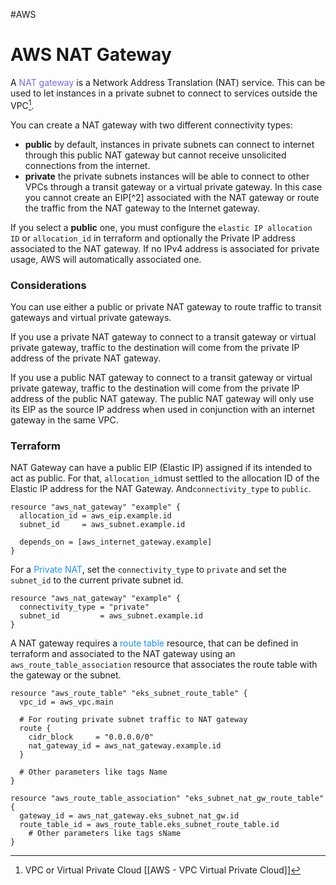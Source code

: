 #AWS 

# AWS NAT Gateway

A <span style="color:MediumSlateBlue;">NAT gateway</span> is a Network Address Translation (NAT) service. This can be used to let instances in a private subnet to connect to services outside the VPC[^1]. 

You can create a NAT gateway with two different connectivity types: 

* **public** by default, instances in private subnets can connect to internet through this public NAT gateway but cannot receive unsolicited connections from the internet. 
* **private** the private subnets instances will be able to connect to other VPCs through a transit gateway or a virtual private gateway. In this case you cannot create an EIP[^2] associated with the NAT gateway or route the traffic from the NAT gateway to the Internet gateway. 

If you select a **public** one, you must configure the `elastic IP allocation ID` or `allocation_id` in terraform and optionally the Private IP address associated to the NAT gateway. If no IPv4 address is associated for private usage, AWS will automatically associated one.
### Considerations

You can use either a public or private NAT gateway to route traffic to transit gateways and virtual private gateways.

If you use a private NAT gateway to connect to a transit gateway or virtual private gateway, traffic to the destination will come from the private IP address of the private NAT gateway.

If you use a public NAT gateway to connect to a transit gateway or virtual private gateway, traffic to the destination will come from the private IP address of the public NAT gateway. The public NAT gateway will only use its EIP as the source IP address when used in conjunction with an internet gateway in the same VPC.

### Terraform

NAT Gateway can have a public EIP (Elastic IP) assigned if its intended to act as public. For that, `allocation_id`must settled to the allocation ID of the Elastic IP address for the NAT Gateway. And`connectivity_type` to `public`.

```hcl
resource "aws_nat_gateway" "example" {
  allocation_id = aws_eip.example.id
  subnet_id     = aws_subnet.example.id
  
  depends_on = [aws_internet_gateway.example]
}
```

For a <span style="color:DodgerBlue;">Private NAT</span>, set the `connectivity_type` to `private` and set the `subnet_id` to the current private subnet id. 

```hcl
resource "aws_nat_gateway" "example" {
  connectivity_type = "private"
  subnet_id         = aws_subnet.example.id
}
```

A NAT gateway requires a <span style="color:DodgerBlue;">route table</span> resource, that can be defined in terraform and associated to the NAT gateway using an `aws_route_table_association` resource that associates the route table with the gateway or the subnet.

```hcl
resource "aws_route_table" "eks_subnet_route_table" {
  vpc_id = aws_vpc.main
  
  # For routing private subnet traffic to NAT gateway
  route {
    cidr_block     = "0.0.0.0/0"
    nat_gateway_id = aws_nat_gateway.example.id
  }

  # Other parameters like tags Name
}

resource "aws_route_table_association" "eks_subnet_nat_gw_route_table" {
  gateway_id = aws_nat_gateway.eks_subnet_nat_gw.id
  route_table_id = aws_route_table.eks_subnet_route_table.id
	# Other parameters like tags sName
}
```

[^1]: VPC or Virtual Private Cloud [[AWS - VPC Virtual Private Cloud]]
